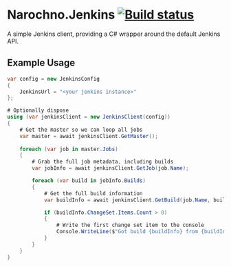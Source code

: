 # Narochno.Jenkins [![Build status](https://ci.appveyor.com/api/projects/status/c8f7v86cvwija07w/branch/master?svg=true)](https://ci.appveyor.com/project/Narochno/narochno-jenkins/branch/master)
A simple Jenkins client, providing a C# wrapper around the default Jenkins API.

## Example Usage
```csharp
var config = new JenkinsConfig
{
    JenkinsUrl = "<your jenkins instance>"
};

# Optionally dispose
using (var jenkinsClient = new JenkinsClient(config))
{
    # Get the master so we can loop all jobs
    var master = await jenkinsClient.GetMaster();
    
    foreach (var job in master.Jobs)
    {
        # Grab the full job metadata, including builds
        var jobInfo = await jenkinsClient.GetJob(job.Name);

        foreach (var build in jobInfo.Builds)
        {
            # Get the full build information
            var buildInfo = await jenkinsClient.GetBuild(job.Name, build.Number.ToString());

            if (buildInfo.ChangeSet.Items.Count > 0)
            {
                # Write the first change set item to the console
                Console.WriteLine($"Got build {buildInfo} from {buildInfo.ChangeSet.Kind} revision {buildInfo.ChangeSet.Items.FirstOrDefault()}");
            }
        }
    }
}
```
